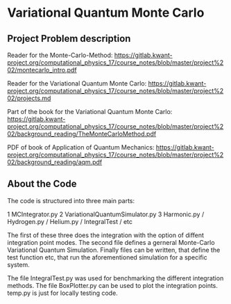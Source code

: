 # Variational Quantum Monte Carlo


## Project Problem description

Reader for the Monte-Carlo-Method: https://gitlab.kwant-project.org/computational_physics_17/course_notes/blob/master/project%202/montecarlo_intro.pdf


Reader for the Variational Quantum Monte Carlo: https://gitlab.kwant-project.org/computational_physics_17/course_notes/blob/master/project%202/projects.md


Part of the book for the Variational Quantum Monte Carlo: https://gitlab.kwant-project.org/computational_physics_17/course_notes/blob/master/project%202/background_reading/TheMonteCarloMethod.pdf


PDF of book of Application of Quantum Mechanics: https://gitlab.kwant-project.org/computational_physics_17/course_notes/blob/master/project%202/background_reading/aqm.pdf 



## About the Code

The code is structured into three main parts:

1  MCIntegrator.py
2  VariationalQuantumSimulator.py
3  Harmonic.py / Hydrogen.py / Helium.py / IntegralTest / etc

The first of these three does the integration with the option of diffent integration point modes. The second file defines a gerneral Monte-Carlo Variational Quantum Simulation. Finally files can be written, that define the test function etc, that run the aforementioned simulation for a specific system.

The file IntegralTest.py was used for benchmarking the different integration methods. The file BoxPlotter.py can be used to plot the integration points. temp.py is just for locally testing code.

